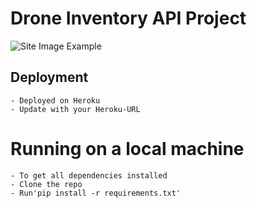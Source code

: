 # Drone Inventory API Project

![Site Image Example](https://github.com/jcnghm/flask_project_in_class_example/blob/master/drone_inventory/static/images/drone-api-project.PNG)

## Deployment
    - Deployed on Heroku
    - Update with your Heroku-URL

# Running on a local machine
    - To get all dependencies installed
    - Clone the repo
    - Run'pip install -r requirements.txt'